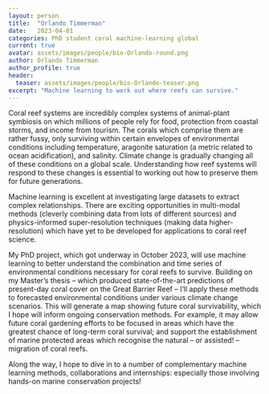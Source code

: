 ```yaml
---
layout: person
title:  "Orlando Timmerman"
date:   2023-04-01
categories: PhD student coral machine-learning global
current: true
avatar: assets/images/people/bio-Orlando-round.png
author: Orlando Timmerman
author_profile: true
header:
  teaser: assets/images/people/bio-Orlando-teaser.png
excerpt: "Machine learning to work out where reefs can survive."
---
```

Coral reef systems are incredibly complex systems of animal-plant symbiosis on which millions of people rely for food, protection from coastal storms, and income from tourism. The corals which comprise them are rather fussy, only surviving within certain envelopes of environmental conditions including temperature, aragonite saturation (a metric related to ocean acidification), and salinity. Climate change is gradually changing all of these conditions on a global scale. Understanding how reef systems will respond to these changes is essential to working out how to preserve them for future generations.

Machine learning is excellent at investigating large datasets to extract complex relationships. There are exciting opportunities in multi-modal methods (cleverly combining data from lots of different sources) and physics-informed super-resolution techniques (making data higher-resolution) which have yet to be developed for applications to coral reef science.

My PhD project, which got underway in October 2023, will use machine learning to better understand the combination and time series of environmental conditions necessary for coral reefs to survive. Building on my Master’s thesis – which produced state-of-the-art predictions of present-day coral cover on the Great Barrier Reef – I’ll apply these methods to forecasted environmental conditions under various climate change scenarios. This will generate a map showing future coral survivability, which I hope will inform ongoing conservation methods. For example, it may allow future coral gardening efforts to be focused in areas which have the greatest chance of long-term coral survival; and support the establishment of marine protected areas which recognise the natural – or assisted! – migration of coral reefs.

Along the way, I hope to dive in to a number of complementary machine learning methods, collaborations and internships: especially those involving hands-on marine conservation projects!
